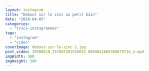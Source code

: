 ```yaml
---
layout: instagram
title: "Debout sur le zinc au petit bain"
date: "2018-04-05"
categories: 
  - "trucs-instagrammes"
tags: 
  - "instagram"
  - "video"
coverImage: debout-sur-le-zinc-1.jpg
post_video: 29588618_157887201555033_8669851605368679714_n.mp4
imgWidth: 360
imgHeight: 360
---
```

